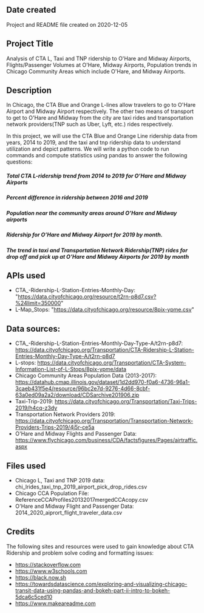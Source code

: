 ## Date created

Project and README file created on 2020-12-05

## Project Title

Analysis of CTA L, Taxi and TNP ridership to O'Hare and Midway Airports, Flights/Passenger Volumes at O'Hare, Midway Airports, Population trends in Chicago Community Areas which include O'Hare, and Midway Airports. 

## Description

In Chicago, the CTA Blue and Orange L-lines allow travelers to go to O'Hare Airport and Midway Airport respectively. The other two means of transport to get to O'Hare and Midway from the city are taxi rides and transportation network providers(TNP such as Uber, Lyft, etc.) rides respectively.

In this project, we will use the CTA Blue and Orange Line ridership data from years, 2014 to 2019, and the taxi and tnp ridership data to understand utilization and depict patterns. We will write a python code to run commands and compute 
statistics using pandas to answer the following questions:
##### Total CTA L-ridership trend from 2014 to 2019 for O’Hare and Midway Airports
##### Percent difference in ridership between 2016 and 2019
##### Population near the community areas around O’Hare and Midway airports
##### Ridership for O’Hare and Midway Airport for 2019 by month.
##### The trend in taxi and Transportation Network Ridership(TNP) rides for drop off and pick up at O’Hare and Midway Airports for 2019 by month

## APIs used
* CTA_-Ridership-L-Station-Entries-Monthly-Day: "https://data.cityofchicago.org/resource/t2rn-p8d7.csv?%24limit=350000"
* L-Map_Stops: "https://data.cityofchicago.org/resource/8pix-ypme.csv"

## Data sources:
* CTA_-Ridership-L-Station-Entries-Monthly-Day-Type-A/t2rn-p8d7: https://data.cityofchicago.org/Transportation/CTA-Ridership-L-Station-Entries-Monthly-Day-Type-A/t2rn-p8d7
* L-stops: https://data.cityofchicago.org/Transportation/CTA-System-Information-List-of-L-Stops/8pix-ypme/data 
* Chicago Community Areas Population Data (2013-2017): https://datahub.cmap.illinois.gov/dataset/1d2dd970-f0a6-4736-96a1-3caeb431f5e4/resource/96bc2e7d-9276-4d66-8cbf-63a0ed09a2a2/download/CDSarchive201906.zip
* Taxi-Trip-2019: https://data.cityofchicago.org/Transportation/Taxi-Trips-2019/h4cq-z3dy
* Transportation Network Providers 2019: https://data.cityofchicago.org/Transportation/Transportation-Network-Providers-Trips-2019/4j5r-ce5a
* O'Hare and Midway Flights and Passenger Data: https://www.flychicago.com/business/CDA/factsfigures/Pages/airtraffic.aspx

## Files used
* Chicago L, Taxi and TNP 2019 data: chi_lrides_taxi_tnp_2019_airport_pick_drop_rides.csv 
* Chicago CCA Population File: ReferenceCCAProfiles20132017mergedCCAcopy.csv 
* O'Hare and Midway Flight and Passenger Data: 2014_2020_aiprort_flight_traveler_data.csv

## Credits 
The following sites and resources were used to gain knowledge about CTA Ridership and problem solve coding and formatting issues: 
* https://stackoverflow.com 
* https://www.w3schools.com
* https://black.now.sh
* https://towardsdatascience.com/exploring-and-visualizing-chicago-transit-data-using-pandas-and-bokeh-part-ii-intro-to-bokeh-5dca6c5ced10
* https://www.makeareadme.com

